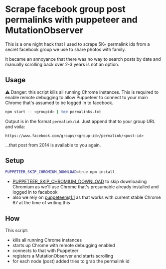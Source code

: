 # Scrape facebook group post permalinks with puppeteer and MutationObserver

This is a one night hack that I used to scrape 5K+ permalink ids from a secret facebook group we use to share photos with family.

It became an annoyance that there was no way to search posts by date and manually scrolling back over 2-3 years is not an option.

## Usage

⚠️ Danger: this script kills all running Chrome instances. This is required to enable remote debugging to allow Puppeteer to connect to your main Chrome that's assumed to be logged in to facebook.

```sh
npm start -- <groupid> | tee permalinks.txt
```

Output is in the format `permalink/id`. Just append that to your group URL and voila:

`https://www.facebook.com/groups/<group-id>/permalink/<post-id>`

...that post from 2014 is available to you again.

## Setup

```sh
PUPPETEER_SKIP_CHROMIUM_DOWNLOAD=true npm install
```

* [PUPPETEER_SKIP_CHROMIUM_DOWNLOAD](https://pptr.dev/#?product=Puppeteer&version=v1.1.0&show=api-environment-variables) to skip downloading Chromium as we'll use Chrome that's presumable already installed and logged in to facebook
* also we rely on puppeteer@1.1 as that works with current stable Chrome 67 at the time of writing this

## How

This script:

* kills all running Chrome instances
* starts up Chrome with remote debugging enabled
* connects to that with Puppeteer
* registers a MutationObserver and starts scrolling
* for each node (post) added tries to grab the permalink id